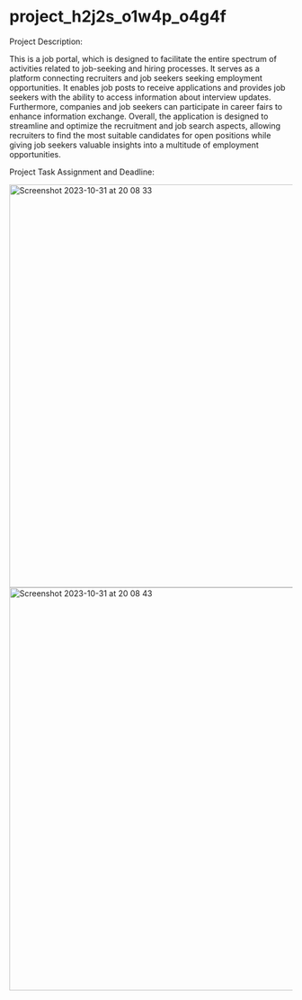 # project_h2j2s_o1w4p_o4g4f

Project Description: 

This is a job portal, which is designed to facilitate the entire spectrum of activities related to job-seeking and hiring processes. It serves as a platform connecting recruiters and job seekers seeking employment opportunities. It enables job posts to receive applications and provides job seekers with the ability to access information about interview updates. Furthermore, companies and job seekers can participate in career fairs to enhance information exchange. Overall, the application is designed to streamline and optimize the recruitment and job search aspects, allowing recruiters to find the most suitable candidates for open positions while giving job seekers valuable insights into a multitude of employment opportunities.


Project Task Assignment and Deadline: 


<img width="717" alt="Screenshot 2023-10-31 at 20 08 33" src="https://media.github.students.cs.ubc.ca/user/17381/files/b1c4103a-ffd1-4c25-8813-945b4d978701">


<img width="717" alt="Screenshot 2023-10-31 at 20 08 43" src="https://media.github.students.cs.ubc.ca/user/17381/files/862a5231-587d-4e38-a602-63dcc7efd2f1">
